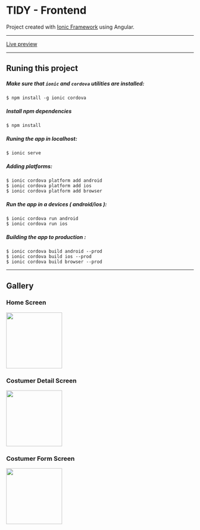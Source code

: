 TIDY - Frontend
===================


Project created with [Ionic Framework](https://ionicframework.com) using Angular.

----------
[Live preview](https://tidy-challenge.firebaseapp.com/)

----------


## Runing this project

##### Make sure that `ionic`  and `cordova` utilities are installed:
```
$ npm install -g ionic cordova
```
##### Install npm dependencies
```
$ npm install 
```

##### Runing the app in localhost:
```
$ ionic serve
```

##### Adding platforms:
```
$ ionic cordova platform add android
$ ionic cordova platform add ios
$ ionic cordova platform add browser
```

##### Run the app in a devices ( android/ios ):
```
$ ionic cordova run android 
$ ionic cordova run ios
```

##### Building the app to production :

```
$ ionic cordova build android --prod
$ ionic cordova build ios --prod
$ ionic cordova build browser --prod
```

----------

## Gallery

### Home Screen
<p>
<img src="" width="150">
</p>

### Costumer Detail Screen
<p>
<img src="" width="150">
</p>

### Costumer Form Screen
<p>
<img src="" width="150">
</p>
